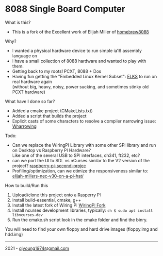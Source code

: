 # 8088 Single Board Computer

What is this?
- This is a fork of the Excellent work of Elijah Miller of [homebrew8088](https://www.homebrew8088.com/home/raspberry-pi)

Why?
- I wanted a physical hardware device to run simple ia16 assembly language on
- I have a small collection of 8088 hardware and wanted to play with them. 
- Getting back to my roots! PCXT, 8088 + Dos
- Having fun getting the "Embedded Linux Kernel Subset": [ELKS](https://github.com/jbruchon/elks) to run on real hardware again  
  (without big, heavy, noisy, power sucking, and sometimes stinky old PCXT hardware)

What have I done so far?
- Added a cmake project (CMakeLists.txt)
- Added a script that builds the project 
- Explicit casts of some characters to resolve a compiler narrowing issue: [Wnarrowing](https://gcc.gnu.org/onlinedocs/gcc/Warning-Options.html#index-Wnarrowing)

Todo:
- Can we replace the WiringPI Library with some other SPI library and run on Desktop vs Raspberry PI Hardware?   
  Like one of the several USB to SPI interfaces, ch341, ft232, etc?
- can we port the UI to SDL vs nCurses similar to the V2 version of the project? [raspberry-pi-second-projec](https://www.homebrew8088.com/home/raspberry-pi-second-project)  
- Profiling/optimization, can we otimize the responsiveness similar to: [elijah-millers-nec-v30-on-a-pi-hat/](https://virtuallyfun.com/wordpress/2021/06/04/elijah-millers-nec-v30-on-a-pi-hat/)    

How to build/Run this
1. Upload/clone this project onto a Rasperry PI
2. Install build-essential, cmake, g++
2. Install the latest fork of Wiring PI [WiringPI Fork](https://github.com/WiringPi)
3. Install ncurses development libraries, typically:
``sh
$ sudo apt install libncurses-dev
``
4. Run the cmake.sh script
look in the cmake folder and find the binry.

You will need to find your own floppy and hard drive images (floppy.img and hdd.img)

---
2021 - gjyoung1974@gmail.com
